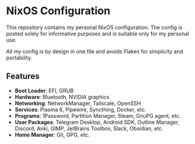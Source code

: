 # NixOS Configuration

This repository contains my personal NixOS configuration. The config is posted solely for informative purposes and is suitable only for my personal use.

All my config is by design in one file and avoids Flakes for simplicity and portability.

## Features

- **Boot Loader**: EFI, GRUB
- **Hardware**: Bluetooth, NVIDIA graphics
- **Networking**: NetworkManager, Tailscale, OpenSSH
- **Services**: Plasma 6, Pipewire, Syncthing, Docker, etc.
- **Programs**: 1Password, Partition Manager, Steam, GnuPG agent, etc.
- **User Packages**: Telegram Desktop, Android SDK, Outline Manager, Discord, Anki, GIMP, JetBrains Toolbox, Slack, Obsidian, etc.
- **Home Manager**: Git, GPG, etc.
